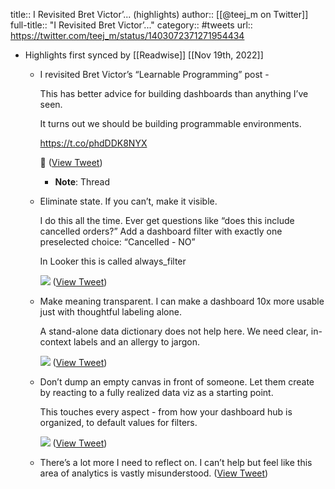 title:: I Revisited Bret Victor’... (highlights)
author:: [[@teej_m on Twitter]]
full-title:: "I Revisited Bret Victor’..."
category:: #tweets
url:: https://twitter.com/teej_m/status/1403072371271954434

- Highlights first synced by [[Readwise]] [[Nov 19th, 2022]]
	- I revisited Bret Victor’s “Learnable Programming” post -
	  
	  This has better advice for building dashboards than anything I’ve seen.
	  
	  It turns out we should be building programmable environments.
	  
	  https://t.co/phdDDK8NYX
	  
	   🧵 ([View Tweet](https://twitter.com/teej_m/status/1403072354675089414))
		- **Note**: Thread
	- Eliminate state. If you can’t, make it visible.
	  
	  I do this all the time. Ever get questions like “does this include cancelled orders?” Add a dashboard filter with exactly one preselected choice: “Cancelled - NO”
	  
	  In Looker this is called always_filter 
	  
	  ![](https://pbs.twimg.com/media/E3i24C1VoAIUkBp.jpg) ([View Tweet](https://twitter.com/teej_m/status/1403072360291266567))
	- Make meaning transparent. I can make a dashboard 10x more usable just with thoughtful labeling alone.
	  
	  A stand-alone data dictionary does not help here. We need clear, in-context labels and an allergy to jargon. 
	  
	  ![](https://pbs.twimg.com/media/E3i24QCVcAEGc2z.jpg) ([View Tweet](https://twitter.com/teej_m/status/1403072364095496192))
	- Don’t dump an empty canvas in front of someone. Let them create by reacting to a fully realized data viz as a starting point.
	  
	  This touches every aspect - from how your dashboard hub is organized, to default values for filters. 
	  
	  ![](https://pbs.twimg.com/media/E3i24fqVkAAksZ0.jpg) ([View Tweet](https://twitter.com/teej_m/status/1403072369145442310))
	- There’s a lot more I need to reflect on. I can’t help but feel like this area of analytics is vastly misunderstood. ([View Tweet](https://twitter.com/teej_m/status/1403072371271954434))